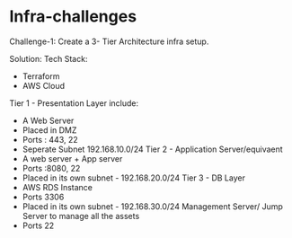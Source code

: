 # Infra-challenges

Challenge-1:
Create a 3- Tier Architecture infra setup.

Solution:
Tech Stack:
 - Terraform
  - AWS Cloud
  
  Tier 1 - Presentation Layer include:
   - A Web Server 
   - Placed in DMZ
   - Ports : 443, 22
   - Seperate Subnet 192.168.10.0/24
  Tier 2 - Application Server/equivaent
   - A web server + App server
   - Ports :8080, 22
   - Placed in its own subnet - 192.168.20.0/24
   Tier 3 - DB Layer
   - AWS RDS Instance
   - Ports 3306
   - Placed in its own subnet - 192.168.30.0/24
   Management Server/ Jump Server to manage all the assets
   - Ports 22
  
   
